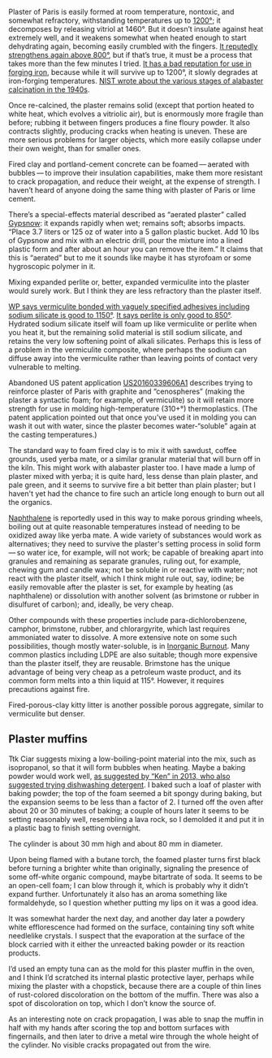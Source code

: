 Plaster of Paris is easily formed at room temperature, nontoxic, and
somewhat refractory, withstanding temperatures up to
[1200°](https://en.wikipedia.org/wiki/Plaster_mold_casting); it
decomposes by releasing vitriol at 1460°.  But it doesn’t insulate
against heat extremely well, and it weakens somewhat when heated
enough to start dehydrating again, becoming easily crumbled with
the fingers.  [It reputedly
strengthens again above
800°](http://www.sciencemadness.org/talk/viewthread.php?tid=79078),
but if that’s true, it must be a process
that takes more than the few minutes I tried.
[It has a bad reputation for use in forging
iron](https://www.iforgeiron.com/topic/54424-is-plaster-of-paris-mixed-with-sand-a-good-liner-for-a-forge/),
because while it will survive up to 1200°, it slowly degrades at
iron-forging temperatures.  [NIST wrote about the various stages of
alabaster calcination in the
1940s](https://nvlpubs.nist.gov/nistpubs/jres/27/jresv27n2p191_A1b.pdf).

Once re-calcined, the plaster remains solid (except that portion
heated to white heat, which evolves a vitriolic air), but is
enormously more fragile than before; rubbing it between fingers
produces a fine floury powder.  It also contracts slightly, producing
cracks when heating is uneven.  These are more serious problems for
larger objects, which more easily collapse under their own weight,
than for smaller ones.

Fired clay and portland-cement concrete can be foamed — aerated with
bubbles — to improve their insulation capabilities, make them more
resistant to crack propagation, and reduce their weight, at the
expense of strength.  I haven’t heard of anyone doing the same thing
with plaster of Paris or lime cement.

There’s a special-effects material described as “aerated plaster”
called
[Gypsnow](https://www.thomasfx.com/Aerated-Plaster-Gypsnow-50-lbs_p_8838.html):
it expands rapidly when wet; remains soft; absorbs impacts.  “Place
3.7 liters or 125 oz of water into a 5 gallon plastic bucket.  Add 10
lbs of Gypsnow and mix with an electric drill, pour the mixture into a
lined plastic form and after about an hour you can remove the item.”
It claims that this is “aerated” but to me it sounds like maybe it has
styrofoam or some hygroscopic polymer in it.

Mixing expanded perlite or, better, expanded vermiculite into the
plaster would surely work.  But I think they are less refractory than
the plaster itself.

[WP says vermiculite bonded with vaguely specified adhesives including
sodium silicate is good to
1150°](https://en.wikipedia.org/wiki/Vermiculite#Commercial_uses).
[It says perlite is only good to
850°](https://en.wikipedia.org/wiki/Perlite).  Hydrated sodium
silicate itself will foam up like vermiculite or perlite when you heat
it, but the remaining solid material is still sodium silicate, and
retains the very low softening point of alkali silicates.  Perhaps
this is less of a problem in the vermiculite composite, where perhaps
the sodium can diffuse away into the vermiculite rather than leaving
points of contact very vulnerable to melting.

Abandoned US patent
application
[US20160339606A1](https://patents.google.com/patent/US20160339606A1/en)
describes trying to reinforce plaster of Paris with graphite and
“cenospheres” (making the plaster a syntactic foam; for example, of
vermiculite) so it will retain more strength for use in molding
high-temperature (310+°) thermoplastics.  (The patent application
pointed out that once you’ve used it in molding you can wash it out
with water, since the plaster becomes water-“soluble” again at the
casting temperatures.)

The standard way to foam fired clay is to mix it with sawdust, coffee
grounds, used yerba mate, or a similar granular material that will
burn off in the kiln.  This might work with alabaster plaster too.  I
have made a lump of plaster mixed with yerba; it is quite hard, less
dense than plain plaster, and pale green, and it seems to survive fire
a bit better than plain plaster; but I haven't yet had the chance to
fire such an article long enough to burn out all the organics.

[Naphthalene] is reportedly used in this way to make porous grinding
wheels, boiling out at quite reasonable temperatures instead of
needing to be oxidized away like yerba mate.  A wide variety of
substances would work as alternatives; they need to survive the
plaster's setting process in solid form — so water ice, for example,
will not work; be capable of breaking apart into granules and
remaining as separate granules, ruling out, for example, chewing gum
and candle wax; not be soluble in or reactive with water; not react
with the plaster itself, which I think might rule out, say, iodine; be
easily removable after the plaster is set, for example by heating (as
naphthalene) or dissolution with another solvent (as brimstone or
rubber in disulfuret of carbon); and, ideally, be very cheap.

[Naphthalene]: https://en.wikipedia.org/wiki/Naphthalene

Other compounds with these properties include para-dichlorobenzene,
camphor, brimstone, rubber, and chlorargyrite, which last requires
ammoniated water to dissolve.  A more extensive note on some such
possibilities, though mostly water-soluble, is in [Inorganic
Burnout](inorganic-burnout.md).  Many common plastics including LDPE
are also suitable; though more expensive than the plaster itself, they
are reusable.  Brimstone has the unique advantage of being very cheap
as a petroleum waste product, and its common form melts into a thin
liquid at 115°.  However, it requires precautions against fire.

Fired-porous-clay kitty litter is another possible porous aggregate, similar
to vermiculite but denser.

Plaster muffins
---------------

Ttk Ciar suggests mixing a low-boiling-point material into the mix,
such as isopropanol, so that it will form bubbles when heating.  Maybe
a baking powder would work well, [as suggested by “Ken” in 2013, who
also suggested trying dishwashing
detergent](http://www.observationsblog.com/sciencetechnologyexperiments/plaster-of-paris-mixing-guide).
I baked such a loaf of plaster with baking powder; the top of the foam
seemed a bit spongy during baking, but the expansion seems to be less
than a factor of 2.  I turned off the oven after about 20 or 30
minutes of baking; a couple of hours later it seems to be setting
reasonably well, resembling a lava rock, so I demolded it and put it
in a plastic bag to finish setting overnight.

The cylinder is about 30 mm high and about 80 mm in diameter.

Upon being flamed with a butane torch, the foamed plaster turns first
black before turning a brighter white than originally, signaling the
presence of some off-white organic compound, maybe bitartrate of soda.
It seems to be an open-cell foam; I can blow through it, which is
probably why it didn’t expand further.  Unfortunately it also has an
aroma something like formaldehyde, so I question whether putting my
lips on it was a good idea.

It was somewhat harder the next day, and another day later a powdery
white efflorescence had formed on the surface, containing tiny soft
white needlelike crystals.  I suspect that the evaporation at the
surface of the block carried with it either the unreacted baking
powder or its reaction products.

I’d used an empty tuna can as the mold for this plaster muffin in the
oven, and I think I’d scratched its internal plastic protective layer,
perhaps while mixing the plaster with a chopstick, because there are a
couple of thin lines of rust-colored discoloration on the bottom of
the muffin.  There was also a spot of discoloration on top, which I
don’t know the source of.

As an interesting note on crack propagation, I was able to snap the
muffin in half with my hands after scoring the top and bottom surfaces
with fingernails, and then later to drive a metal wire through the
whole height of the cylinder.  No visible cracks propagated out from
the wire.
